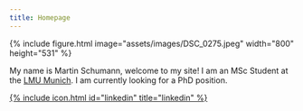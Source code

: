 ```yaml
---
title: Homepage
---
```

{% include figure.html image="assets/images/DSC_0275.jpeg" width="800" height="531" %}

My name is Martin Schumann, welcome to my site! I am an MSc Student at the [LMU Munich](https://www.lmu.de/en/). I am currently looking for a PhD position.

[{% include icon.html id="linkedin" title="linkedin" %}](https://www.linkedin.com/in/martinlschumann/)

